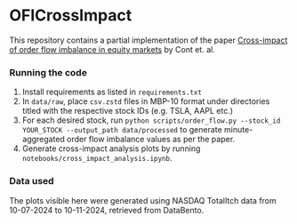 # OFICrossImpact

This repository contains a partial implementation of the paper [Cross-impact of order flow imbalance in equity
markets](https://doi.org/10.1080/14697688.2023.2236159) by Cont et. al.

### Running the code

1. Install requirements as listed in `requirements.txt`
2. In `data/raw`, place `csv.zstd` files in MBP-10 format under directories titled with the respective stock IDs (e.g. TSLA, AAPL etc.)
3. For each desired stock, run `python scripts/order_flow.py --stock_id YOUR_STOCK --output_path data/processed` to generate minute-aggregated order flow imbalance values as per the paper.
4. Generate cross-impact analysis plots by running `notebooks/cross_impact_analysis.ipynb`.

### Data used

The plots visible here were generated using NASDAQ TotalItch data from 10-07-2024 to 10-11-2024, retrieved from DataBento.